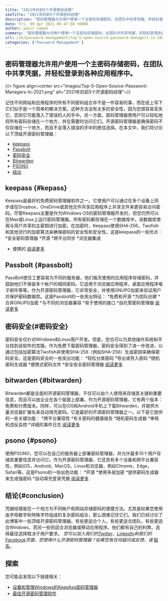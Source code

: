 ```yaml
---
title: "2021年的前5个开源密码经理" 
seoTitle: "2021年的前5个开源密码经理" 
description: "密码管理器允许用户使用一个主密码存储密码，在团队中共享凭据，并轻松登录到各种应用程序。" 
date: Fri, 09 Apr 2021 08:47:58 +0000
author: yasir saeed
summary: "密码管理器允许用户使用一个主密码存储密码，在团队中共享凭据，并轻松登录到各种应用程序。" 
url: /zh/password-management/top-5-open-source-password-managers-in-2021/
categories: ['Password Management']
---
```


## 密码管理器允许用户使用一个主密码存储密码，在团队中共享凭据，并轻松登录到各种应用程序中。

{{< figure align=center src="images/Top-5-Open-Source-Password-Managers-In-2021.png" alt="2021年的前5个开源密码经理">}}

记住不同网站和应用程序的所有不同密码组合并不是一件容易的事，而在纸上写下它们似乎是一个简单的解决方案。这种方法没有太多的安全性，因为您很容易丢失它，否则它可能落入了错误的人的手中。另一方面，密码管理器使用户可以轻松地将所有密码存储在一个地方，并在需要时访问它们。开源密码管理器是确保密码不仅存储在一个地方，而且不会落入错误的手中的绝佳选择。在本文中，我们将讨论以下顶级开源密码管理器：
  * [keepass][1]
  * [Passbolt][2]
  * [密码安全][3]
  * [Bitwarden][4]
  * [PSONO][5]
  * [结论][6]

## keepass {#kepass}
Keepass是最好的免费密码管理器软件之一。它使用户可以通过在多个设备上同步或在Dropbox，OneDrive或其他文件共享应用程序上共享文件来更容易访问密码。尽管Keepass主要是作为Windows OS的密码管理器开发的，但您仍然可以在Max或Linux上运行密码管理器。所有密码都存储在一个数据库中，该数据库使用与用户共享的主密钥进行加密。在加密时，Keepass使用SHA-256，Twofish和其他流行的加密算法来确保密码的安全性和安全性。这是keepass的一些优点：
  *安全密码管理器
  *开源
  *跨平台同步
  *浏览器集成
  * 便携的
[阅读更多][7]

## Passbolt {#passbolt}
PassBolt使员工更容易为不同的服务器，他们每天使用的应用程序存储密码，并鼓励他们不保留多个帐户的相同密码。它适用于浏览器应用程序，桌面应用程序电子邮件等等。作为开源密码管理器，它非常安全，并使用GNUPG加密来验证用户并保护密码数据库。这是Passbolt的一些突出特征：
  *免费和开源
  *为团队创建
  *合并GNUPG加密
  *与不同的浏览器兼容
  *易于使用的接口
  *自托管密码管理器
[阅读更多][8]

## 密码安全{#密码安全}
密码安全仅针对Windows和Linux用户开发。但是，您也可以为其他操作系统和平台找到该软件的克隆。作为免费下载密码管理器，密码安全得到了进一步改进，以通过包括加密算法Twofish并使用SHA-256（例如SHA-256）生成密钥来确保密码安全。这是密码安全的一些突出功能：
  *轻松分类密码
  *导出或导入密码
  *随机密码生成器
  *便携式密码文件
  *安全安全密码管理器
[阅读更多][9]

## bitwarden {#bitwarden}
Bitwarden都是全面的开源密码管理器，不仅可以由个人使用来存储其关键和重要信息，而且可以由企业在各个层面上部署。作为开源密码管理器，它有两个版本：免费和付费版本。同样，可以在iOS和Android手机上下载Bitwarden，并提供大量浏览器扩展名来自动填充密码。它是最好的开源密码管理器之一。以下是它提供的一些关键功能：
  *跨平台兼容性
  *有关密码的健康报告
  *随机密码生成器
  *审核和违反监控
  *详细的事件日志
[阅读更多][10]

## psono {#psono}
使用PSONO，您可以在自己的服务器上部署密码管理器，并允许最多10个用户存储其重要信息并访问它。作为开源密码管理器，它还具有多个设备和跨平台兼容性，例如iOS，Android，MacOS，Linux和浏览器，例如Chrome，Edge，Safari等。这是Psono的一些出色功能：
  *开源
  *使用多层加密
  *提供密码生成器来生成强密码
  *自动填充登录凭据
[阅读更多][11]

## 结论{#conclusion}
凭据经理是在一个地方为不同帐户和网站存储密码的便捷方法。尤其是如果您使用由字母数字和特殊字符组成的复杂密码组合，那么很难记住它们。我们已经讨论了此博客中一些顶级开源密码管理器。有些更适合个人，有些更适合团队，有些更适合Windows，而另一些则适合浏览器或移动应用程序。他们都有自己的利弊。选择最佳选择取决于用户要求。
_您可以加入我们的[Twitter][12]，[LinkedIn][13]和我们的[Facebook][14]页面。您使用什么开源密码管理器？如果您有任何疑问或反馈，请_ [联系][15]。

## 探索
您可能会发现以下链接相关：
  * [设置和管理Windows的KeepAss密码管理器][16]
  * [最佳开源密码管理软件][17]

  
[1]: #keepass
[2]: #passbolt
[3]: #password-safe
[4]: #bitwarden
[5]: #psono
[6]: #conclusion
[7]: https://products.containerize.com/password-management/keepass
[8]: https://products.containerize.com/password-management/passbolt
[9]: https://products.containerize.com/password-management/password-safe
[10]: https://products.containerize.com/password-management/bitwarden
[11]: https://products.containerize.com/password-management/psono
[12]: https://twitter.com/containerize_co
[13]: https://www.linkedin.com/company/containerize/
[14]: http://facebook.com/containerize
[15]: mailto:yasir.saeed@aspose.com
[16]: https://blog.containerize.com/password-management/setup-manage-keepass-password-manager-for-windows/
[17]: https://products.containerize.com/password-management
